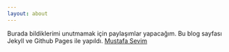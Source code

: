 ```yaml
---
layout: about
---
```


Burada bildiklerimi unutmamak için paylaşımlar yapacağım. Bu blog sayfası Jekyll ve Github Pages ile yapıldı. 
[Mustafa Sevim](https://mustafasevim.net)
